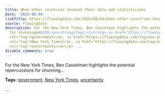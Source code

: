 ```yaml
---
title: When other countries shunned their data and statisticians
date: '2025-08-04'
linkTitle: https://flowingdata.com/2025/08/04/when-other-countries-shunned-their-data-and-statisticians/
source: FlowingData
description: For the New York Times, Ben Casselman highlights the potential repercussions
  for shunning&#8230;<p><strong>Tags:</strong> <a href="https://flowingdata.com/tag/government/"
  rel="tag">government</a>, <a href="https://flowingdata.com/tag/new-york-times/"
  rel="tag">New York Times</a>, <a href="https://flowingdata.com/tag/uncertainty/"
  rel="tag">uncertainty</a></p> ...
disable_comments: true
---
```

For the New York Times, Ben Casselman highlights the potential repercussions for shunning&#8230;<p><strong>Tags:</strong> <a href="https://flowingdata.com/tag/government/" rel="tag">government</a>, <a href="https://flowingdata.com/tag/new-york-times/" rel="tag">New York Times</a>, <a href="https://flowingdata.com/tag/uncertainty/" rel="tag">uncertainty</a></p> ...